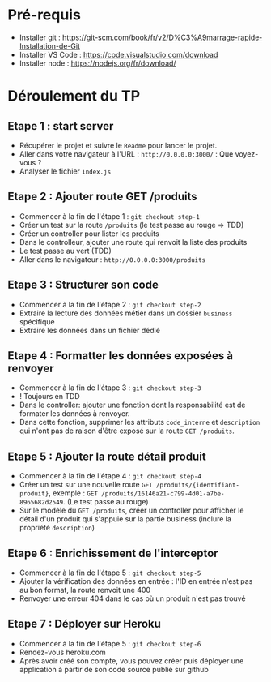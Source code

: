 # Pré-requis

- Installer git : https://git-scm.com/book/fr/v2/D%C3%A9marrage-rapide-Installation-de-Git
- Installer VS Code : https://code.visualstudio.com/download
- Installer node : https://nodejs.org/fr/download/

# Déroulement du TP

## Etape 1 : start server

- Récupérer le projet et suivre le `Readme` pour lancer le projet.
- Aller dans votre navigateur à l'URL : `http://0.0.0.0:3000/` : Que voyez-vous ?
- Analyser le fichier `index.js`

## Etape 2 : Ajouter route GET /produits

- Commencer à la fin de l'étape 1 : `git checkout step-1`
- Créer un test sur la route `/produits` (le test passe au rouge => TDD)
- Créer un controller pour lister les produits
- Dans le controlleur, ajouter une route qui renvoit la liste des produits
- Le test passe au vert (TDD)
- Aller dans le navigateur : `http://0.0.0.0:3000/produits`

## Etape 3 : Structurer son code

- Commencer à la fin de l'étape 2 : `git checkout step-2`
- Extraire la lecture des données métier dans un dossier `business` spécifique
- Extraire les données dans un fichier dédié

## Etape 4 : Formatter les données exposées à renvoyer

- Commencer à la fin de l'étape 3 : `git checkout step-3`
- ! Toujours en TDD
- Dans le controller: ajouter une fonction dont la responsabilité est de formater les données à renvoyer.
- Dans cette fonction, supprimer les attributs `code_interne` et `description` qui n'ont pas de raison d'être exposé sur la route `GET /produits`.

## Etape 5 : Ajouter la route détail produit

- Commencer à la fin de l'étape 4 : `git checkout step-4`
- Créer un test sur une nouvelle route `GET /produits/{identifiant-produit}`, exemple : `GET /produits/16146a21-c799-4d01-a7be-8965682d2549`. (Le test passe au rouge)
- Sur le modèle du `GET /produits`, créer un controller pour afficher le détail d'un produit qui s'appuie sur la partie business (inclure la propriété `description`)

## Etape 6 : Enrichissement de l'interceptor

- Commencer à la fin de l'étape 5 : `git checkout step-5`
- Ajouter la vérification des données en entrée : l'ID en entrée n'est pas au bon format, la route renvoit une 400
- Renvoyer une erreur 404 dans le cas où un produit n'est pas trouvé

## Etape 7 : Déployer sur Heroku

- Commencer à la fin de l'étape 5 : `git checkout step-6`
- Rendez-vous heroku.com
- Après avoir créé son compte, vous pouvez créer puis déployer une application à partir de son code source publié sur github
